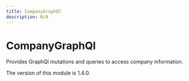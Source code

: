 ```yaml
---
title: CompanyGraphQl
description: N/A
---
```


# CompanyGraphQl

Provides GraphQl mutations and queries to access company information.

<InlineAlert slots="text" />
The version of this module is 1.4.0.
